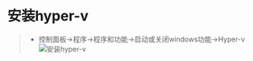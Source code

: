 # 安装hyper-v
>* 控制面板->程序->程序和功能->启动或关闭windows功能->Hyper-v  
>   ![安装hyper-v](https://github.com/520171/note/blob/master/hyper-v/imgs/img1.png)
>

